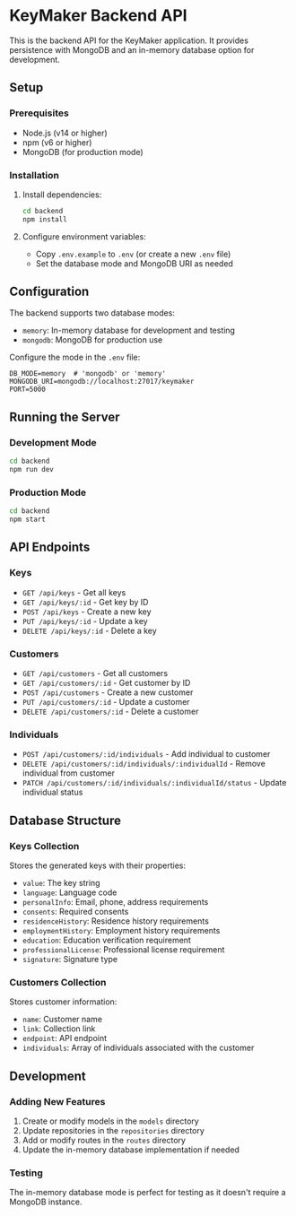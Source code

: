 # KeyMaker Backend API

This is the backend API for the KeyMaker application. It provides persistence with MongoDB and an in-memory database option for development.

## Setup

### Prerequisites
- Node.js (v14 or higher)
- npm (v6 or higher)
- MongoDB (for production mode)

### Installation
1. Install dependencies:
   ```bash
   cd backend
   npm install
   ```

2. Configure environment variables:
   - Copy `.env.example` to `.env` (or create a new `.env` file)
   - Set the database mode and MongoDB URI as needed

## Configuration

The backend supports two database modes:
- `memory`: In-memory database for development and testing
- `mongodb`: MongoDB for production use

Configure the mode in the `.env` file:
```
DB_MODE=memory  # 'mongodb' or 'memory'
MONGODB_URI=mongodb://localhost:27017/keymaker
PORT=5000
```

## Running the Server

### Development Mode
```bash
cd backend
npm run dev
```

### Production Mode
```bash
cd backend
npm start
```

## API Endpoints

### Keys

- `GET /api/keys` - Get all keys
- `GET /api/keys/:id` - Get key by ID
- `POST /api/keys` - Create a new key
- `PUT /api/keys/:id` - Update a key
- `DELETE /api/keys/:id` - Delete a key

### Customers

- `GET /api/customers` - Get all customers
- `GET /api/customers/:id` - Get customer by ID
- `POST /api/customers` - Create a new customer
- `PUT /api/customers/:id` - Update a customer
- `DELETE /api/customers/:id` - Delete a customer

### Individuals

- `POST /api/customers/:id/individuals` - Add individual to customer
- `DELETE /api/customers/:id/individuals/:individualId` - Remove individual from customer
- `PATCH /api/customers/:id/individuals/:individualId/status` - Update individual status

## Database Structure

### Keys Collection
Stores the generated keys with their properties:
- `value`: The key string
- `language`: Language code
- `personalInfo`: Email, phone, address requirements
- `consents`: Required consents
- `residenceHistory`: Residence history requirements
- `employmentHistory`: Employment history requirements
- `education`: Education verification requirement
- `professionalLicense`: Professional license requirement
- `signature`: Signature type

### Customers Collection
Stores customer information:
- `name`: Customer name
- `link`: Collection link
- `endpoint`: API endpoint
- `individuals`: Array of individuals associated with the customer

## Development

### Adding New Features
1. Create or modify models in the `models` directory
2. Update repositories in the `repositories` directory
3. Add or modify routes in the `routes` directory
4. Update the in-memory database implementation if needed

### Testing
The in-memory database mode is perfect for testing as it doesn't require a MongoDB instance.